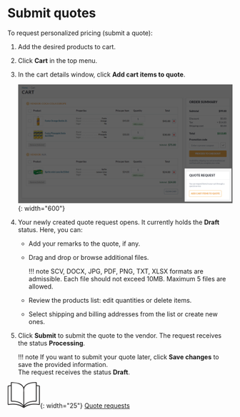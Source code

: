 # Submit quotes

To request personalized pricing (submit a quote):

1. Add the desired products to cart.
1. Click **Cart** in the top menu.
1. In the cart details window, click **Add cart items to quote**. 

    ![add to quote](../media/create-quote-request.png){: width="600"}

1. Your newly created quote request opens. It currently holds the **Draft** status. Here, you can:
    * Add your remarks to the quote, if any.
    * Drag and drop or browse additional files. 

        !!! note
            SCV, DOCX, JPG, PDF, PNG, TXT, XLSX formats are admissible. Each file should not exceed 10MB. Maximum 5 files are allowed. 

    * Review the products list: edit quantities or delete items.
    * Select shipping and billing addresses from the list or create new ones.

1. Click **Submit** to submit the quote to the vendor. The request receives the status **Processing**.

    !!! note
        If you want to submit your quote later, click **Save changes** to save the provided information.<br>The request receives the status **Draft**.

![Readmore](../media/readmore.png){: width="25"} [Quote requests](../account/quote-requests.md)